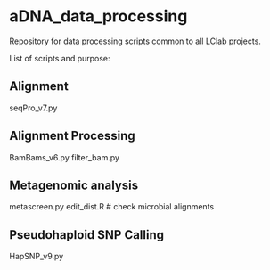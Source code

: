 # aDNA_data_processing
Repository for data processing scripts common to all LClab projects. 

List of scripts and purpose:

## Alignment 
seqPro_v7.py

## Alignment Processing
BamBams_v6.py
filter_bam.py

## Metagenomic analysis
metascreen.py
edit_dist.R # check microbial alignments

## Pseudohaploid SNP Calling
HapSNP_v9.py
